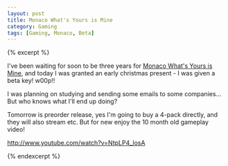 ```yaml
---
layout: post
title: Monaco What's Yours is Mine
category: Gaming
tags: [Gaming, Monaco, Beta]
---
```


{% excerpt %}

I've been waiting for soon to be three years for [Monaco What's Yours is Mine][monaco], and today I was granted an early christmas present - I was given a beta key! w00p!!

I was planning on studying and sending some emails to some companies... But who knows what I'll end up doing?

Tomorrow is preorder release, yes I'm going to buy a 4-pack directly, and they will also stream etc. But for new enjoy the 10 month old gameplay video!

http://www.youtube.com/watch?v=NtpLP4_losA

[monaco]: http://www.pocketwatchgames.com/Monaco/

{% endexcerpt %}

